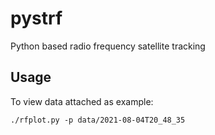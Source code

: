 # pystrf
Python based radio frequency satellite tracking


## Usage

To view data attached as example:

```
./rfplot.py -p data/2021-08-04T20_48_35
```
